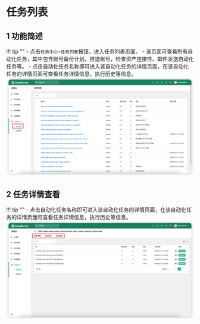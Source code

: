 # 任务列表

## 1 功能简述
!!! tip ""
    - 点击`任务中心`-`任务列表`按钮，进入任务列表页面。
    - 该页面可查看所有自动化任务，其中包含账号备份计划，推送账号，检查资产连接性、邮件发送自动化任务等。
    - 点击自动化任务名称即可进入该自动化任务的详情页面，在该自动化任务的详情页面可查看任务详情信息，执行历史等信息。
![task_list01](../../../img/task_list01.png)

## 2 任务详情查看
!!! tip ""
    - 点击自动化任务名称即可进入该自动化任务的详情页面，在该自动化任务的详情页面可查看任务详情信息，执行历史等信息。
![task_list02](../../../img/task_list02.png)